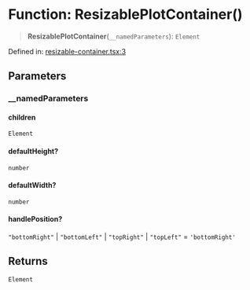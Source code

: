 # Function: ResizablePlotContainer()

> **ResizablePlotContainer**(`__namedParameters`): `Element`

Defined in: [resizable-container.tsx:3](https://github.com/GeoDaCenter/openassistant/blob/aa41155e698e0b65b1716140c0c14440cdd9d76a/packages/common/src/resizable-container.tsx#L3)

## Parameters

### \_\_namedParameters

#### children

`Element`

#### defaultHeight?

`number`

#### defaultWidth?

`number`

#### handlePosition?

`"bottomRight"` \| `"bottomLeft"` \| `"topRight"` \| `"topLeft"` = `'bottomRight'`

## Returns

`Element`
